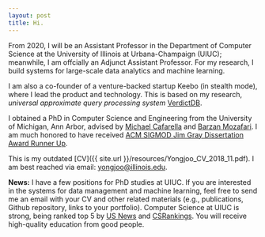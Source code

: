 ```yaml
---
layout: post
title: Hi.
---
```


From 2020, I will be an Assistant Professor in the Department of Computer Science at 
the University of Illinois at Urbana-Champaign (UIUC); meanwhile, I am offcially an Adjunct Assistant Professor.
For my research, I build systems for large-scale data analytics and machine learning. 
<!-- I am leading [VerdictDB](http://verdictdb.org/), a system that enables approximate query processing 
on top of *any SQL engines*, which we are turning to a commercial project. -->

I am also a co-founder of a venture-backed startup Keebo (in stealth mode), where I lead the 
product and technology. This is based on my research, 
*universal approximate query processing system* [VerdictDB](http://verdictdb.org/).


I obtained a PhD in Computer Science and Engineering from the University of Michigan, Ann Arbor, 
advised by [Michael Cafarella](http://web.eecs.umich.edu/~michjc/) and [Barzan Mozafari](http://web.eecs.umich.edu/~mozafari/).
I am much honored to have received [ACM SIGMOD Jim Gray Dissertation Award Runner Up](https://sigmod.org/sigmod-awards/sigmod-jim-gray-doctoral-dissertation-award/).
<!-- I received a B.S. from 
[Seoul National University](https://en.wikipedia.org/wiki/Seoul_National_University).
My graduate studies were gratefully supported by 2013 Kwanjeong Ph.D. Fellowship and 2011 Jeongsong 
Graduate Study Fellowship. -->

This is my outdated [CV]({{ site.url }}/resources/Yongjoo_CV_2018_11.pdf).
I am best reached via email: yongjoo@illinois.edu.

**News:** I have a few positions for PhD studies at UIUC. If you are interested in the
systems for data management and machine learning, feel free to send me an email with your CV and 
other related materials (e.g., publications, Github repository, links to your portfolio). 
Computer Science at UIUC is strong, being ranked top 5 by 
[US News](https://www.usnews.com/best-graduate-schools/top-science-schools/computer-science-rankings) 
and [CSRankings](http://csrankings.org/).
You will receive high-quality education from good people.
